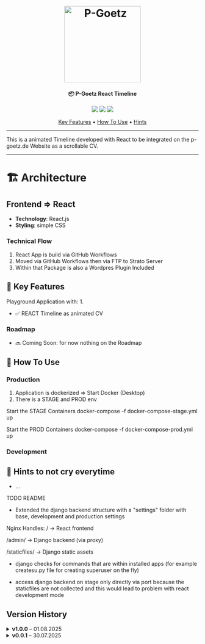 <h1 align="center">
  <br>
  <a href="https://p-goetz.de/"><img src="https://p-goetz.de/wp-content/uploads/2025/04/20250404_P-Goetz_DEV_logo.png" alt="P-Goetz" width="200"></a>
</h1>

<h4 align="center">📦 P-Goetz React Timeline</h4>

<p align="center">
  <a href="https://p-goetz.de/"><img src="https://img.shields.io/badge/Version-1.0.0-blue"></a>
  <a href="https://p-goetz.de/"><img src="https://img.shields.io/badge/Author-Philipp_Goetz-yellow"></a>
  <a href="https://p-goetz.de/"><img src="https://img.shields.io/badge/uptime-100%25-brightgreen"></a>

</p>

<p align="center">
  <a href="#key-features">Key Features</a> •
  <a href="#how-to-use">How To Use</a> •
  <a href="#hints-to-not-cry-everytime">Hints</a>
</p>

<!-- Screenshot is optional -->
<!-- ![screenshot](https://raw.githubusercontent.com/amitmerchant1990/electron-markdownify/master/app/img/markdownify.gif) -->

---

This is a animated Timeline developed with React to be integrated on the p-goetz.de Website as a scrollable CV.

---

# 🏗️ Architecture

## Frontend => React
- **Technology**: React.js
- **Styling**: simple CSS

### Technical Flow
1. React App is build via GitHub Workflows
2. Moved via GitHub Workflows then via FTP to Strato Server
3. Within that Package is also a Wordpres Plugin Included


## 🚀 Key Features

Playground Application with:
1. 
- ✅ REACT Timeline as animated CV

### Roadmap
- 🔜 Coming Soon: for now nothing on the Roadmap

## 🔧 How To Use

### Production

1. Application is dockerized => Start Docker (Desktop)
2. There is a STAGE and PROD env

Start the STAGE Containers
docker-compose -f docker-compose-stage.yml up

Start the PROD Containers
docker-compose -f docker-compose-prod.yml up

### Development




## 🤬 Hints to not cry everytime

- ...


TODO README
- Extended the django backend structure with a "settings" folder with base, development and production settings


Nginx Handles:
/ → React frontend

/admin/ → Django backend (via proxy)

/staticfiles/ → Django static assets


- django checks for commands that are within installed apps (for example createsu.py file for creating superuser on the fly)

- access django backend on stage only directly via port because the staticfiles are not collected and this would lead to problem with react development mode


## Version History

<details>
<summary><strong>v1.0.0</strong> – 01.08.2025</summary>

- ✨ Updated Readme file  
- 🛠 Cleaned up folders and removed old files

</details>

<details>
<summary><strong>v0.0.1</strong> – 30.07.2025</summary>

- 🔧 Inital Deployment

</details>